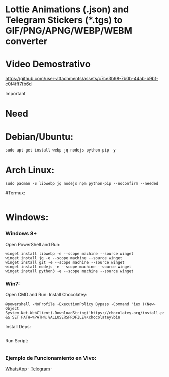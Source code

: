 # Lottie Animations (.json) and Telegram Stickers (*.tgs) to GIF/PNG/APNG/WEBP/WEBM converter

# Video Demostrativo
https://github.com/user-attachments/assets/c7ce3b98-7b0b-44ab-b9bf-c0f4fff7fb6d

> [!IMPORTANT]
> # Need 

# Debian/Ubuntu:
```
sudo apt-get install webp jq nodejs python-pip -y

```

# Arch Linux:
```
sudo pacman -S libwebp jq nodejs npm python-pip --noconfirm --needed

```
#Termux:
```

```


# Windows:
### Windows 8+
Open PowerShell and Run:
```
winget install libwebp -e --scope machine --source winget
winget install jq -e --scope machine --source winget
winget install git -e --scope machine --source winget
winget install nodejs -e --scope machine --source winget
winget install python3 -e --scope machine --source winget

```
### Win7:
Open CMD and Run:
Install Chocolatey:
```
@powershell -NoProfile -ExecutionPolicy Bypass -Command "iex ((New-Object System.Net.WebClient).DownloadString('https://chocolatey.org/install.ps1'))" && SET PATH=%PATH%;%ALLUSERSPROFILE%\chocolatey\bin

```

Install Deps:
```

```

Run Script:
```

```

### Ejemplo de Funcionamiento en Vivo:
 [WhatsApp](https://github.com/lyfe00011/levanter) · [Telegram](https://t.me/tgtowabot) · 

